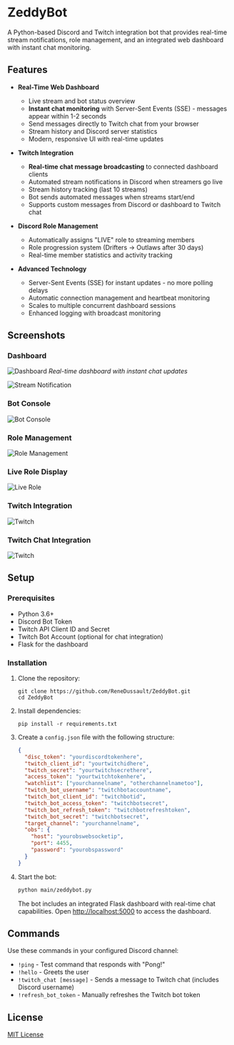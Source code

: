 # ZeddyBot

A Python-based Discord and Twitch integration bot that provides real-time stream notifications, role management, and an integrated web dashboard with instant chat monitoring.

## Features

- **Real-Time Web Dashboard**

  - Live stream and bot status overview
  - **Instant chat monitoring** with Server-Sent Events (SSE) - messages appear within 1-2 seconds
  - Send messages directly to Twitch chat from your browser
  - Stream history and Discord server statistics
  - Modern, responsive UI with real-time updates

- **Twitch Integration**

  - **Real-time chat message broadcasting** to connected dashboard clients
  - Automated stream notifications in Discord when streamers go live
  - Stream history tracking (last 10 streams)
  - Bot sends automated messages when streams start/end
  - Supports custom messages from Discord or dashboard to Twitch chat

- **Discord Role Management**

  - Automatically assigns "LIVE" role to streaming members
  - Role progression system (Drifters → Outlaws after 30 days)
  - Real-time member statistics and activity tracking

- **Advanced Technology**
  - Server-Sent Events (SSE) for instant updates - no more polling delays
  - Automatic connection management and heartbeat monitoring
  - Scales to multiple concurrent dashboard sessions
  - Enhanced logging with broadcast monitoring

## Screenshots
### Dashboard
![Dashboard](https://github.com/ReneDussault/ZeddyBot/blob/main/screenshots/dashboard.png)
_Real-time dashboard with instant chat updates_

![Stream Notification](https://github.com/ReneDussault/ZeddyBot/blob/main/screenshots/notif.png)

### Bot Console

![Bot Console](https://github.com/ReneDussault/ZeddyBot/blob/main/screenshots/terminal.png)

### Role Management

![Role Management](https://github.com/ReneDussault/ZeddyBot/blob/main/screenshots/live_role.png)

### Live Role Display

![Live Role](https://github.com/ReneDussault/ZeddyBot/blob/main/screenshots/live.bmp)

### Twitch Integration

![Twitch](https://github.com/ReneDussault/ZeddyBot/blob/main/screenshots/twitch.png)

### Twitch Chat Integration

![Twitch](https://github.com/ReneDussault/ZeddyBot/blob/main/screenshots/twitchchat.png)

## Setup

### Prerequisites

- Python 3.6+
- Discord Bot Token
- Twitch API Client ID and Secret
- Twitch Bot Account (optional for chat integration)
- Flask for the dashboard

### Installation

1. Clone the repository:

   ```
   git clone https://github.com/ReneDussault/ZeddyBot.git
   cd ZeddyBot
   ```

2. Install dependencies:

   ```
   pip install -r requirements.txt
   ```

3. Create a `config.json` file with the following structure:

   ```json
   {
     "disc_token": "yourdiscordtokenhere",
     "twitch_client_id": "yourtwitchidhere",
     "twitch_secret": "yourtwitchsecrethere",
     "access_token": "yourtwitchtokenhere",
     "watchlist": ["yourchannelname", "otherchannelnametoo"],
     "twitch_bot_username": "twitchbotaccountname",
     "twitch_bot_client_id": "twitchbotid",
     "twitch_bot_access_token": "twitchbotsecret",
     "twitch_bot_refresh_token": "twitchbotrefreshtoken",
     "twitch_bot_secret": "twitchbotsecret",
     "target_channel": "yourchannelname",
     "obs": {
       "host": "yourobswebsocketip",
       "port": 4455,
       "password": "yourobspassword"
     }
   }
   ```

4. Start the bot:

   ```bash
   python main/zeddybot.py
   ```

   The bot includes an integrated Flask dashboard with real-time chat capabilities.
   Open [http://localhost:5000](http://localhost:5000) to access the dashboard.

## Commands

Use these commands in your configured Discord channel:

- `!ping` - Test command that responds with "Pong!"
- `!hello` - Greets the user
- `!twitch_chat [message]` - Sends a message to Twitch chat (includes Discord username)
- `!refresh_bot_token` - Manually refreshes the Twitch bot token

## License

[MIT License](https://github.com/ReneDussault/ZeddyBot/blob/main/LICENSE.txt)
